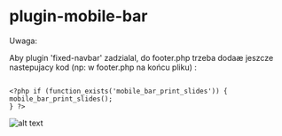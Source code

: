 # plugin-mobile-bar

Uwaga:

Aby plugin 'fixed-navbar' zadzialal, do footer.php trzeba dodaæ jeszcze nastepujacy kod (np: w footer.php na końcu pliku) :

```

<?php if (function_exists('mobile_bar_print_slides')) { 
mobile_bar_print_slides();
} ?>

```

![alt text](https://piotrdeja.pl/mobile-bar.jpg)
